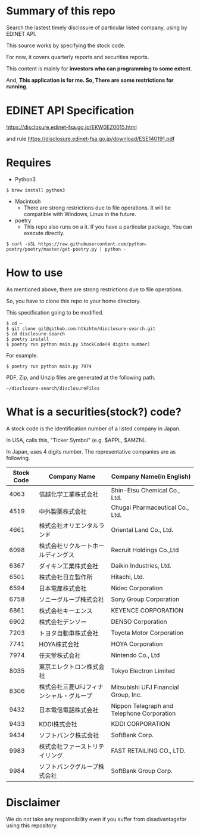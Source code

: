 # Summary of this repo
Search the lastest timely disclosure of particular listed company, using by EDINET API.

This source works by specifying the stock code.

For now, it covers quarterly reports and securities reports.

This content is mainly for **investors who can programming to some extent**.

And, **This application is for me. So, There are some restrictions for running**.

# EDINET API Specification
https://disclosure.edinet-fsa.go.jp/EKW0EZ0015.html

and rule
https://disclosure.edinet-fsa.go.jp/download/ESE140191.pdf

# Requires
- Python3
 ```
 $ brew install python3
 ```
- Macintosh
  - There are strong restrictions due to file operations. It will be compatible with Windows, Linux in the future.
- poetry
  - This repo also runs on a it. If you have a particular package, You can execute directly.

```
$ curl -sSL https://raw.githubusercontent.com/python-poetry/poetry/master/get-poetry.py | python -
```

# How to use
As mentioned above, there are strong restrictions due to file operations.

So, you have to clone this repo to your home directory.

This specification going to be modified.

```
$ cd ~
$ git clone git@github.com:htkzhtm/disclosure-search.git
$ cd disclosure-search
$ poetry install
$ poetry run python main.py StockCode(4 digits number)
```

For example.
```
$ poetry run python main.py 7974
```

PDF, Zip, and Unzip files are generated at the following path.
```
~/disclosure-search/disclosureFiles
```

# What is a securities(stock?) code?
A stock code is the identification number of a listed company in Japan.

In USA, calls this, "Ticker Symbol" (e.g. $APPL, $AMZN).

In Japan, uses 4 digits number. The representative companies are as following.


| Stock Code | Company Name | Company Name(in English) |
| ------------- | ------------- | ------------- |
| 4063  | 信越化学工業株式会社  | Shin-Etsu Chemical Co., Ltd.  |
| 4519  | 中外製薬株式会社  | Chugai Pharmaceutical Co., Ltd.  |
| 4661  | 株式会社オリエンタルランド  | Oriental Land Co., Ltd.  |
| 6098  | 株式会社リクルートホールディングス  | Recruit Holdings Co.,Ltd  |
| 6367  | ダイキン工業株式会社  | Daikin Industries, Ltd.  |
| 6501  | 株式会社日立製作所  | Hitachi, Ltd.  |
| 6594  | 日本電産株式会社  | Nidec Corporation  |
| 6758  | ソニーグループ株式会社  | Sony Group Corporation  |
| 6861  | 株式会社キーエンス  | KEYENCE CORPORATION  |
| 6902  | 株式会社デンソー  | DENSO Corporation  |
| 7203  | トヨタ自動車株式会社  | Toyota Motor Corporation  |
| 7741  | HOYA株式会社  | HOYA Corporation  |
| 7974  | 任天堂株式会社  | Nintendo Co., Ltd  |
| 8035  | 東京エレクトロン株式会社  | Tokyo Electron Limited  |
| 8306  | 株式会社三菱UFJフィナンシャル・グループ  | Mitsubishi UFJ Financial Group, Inc.  |
| 9432  | 日本電信電話株式会社  | Nippon Telegraph and Telephone Corporation  |
| 9433  | KDDI株式会社  | KDDI CORPORATION  |
| 9434  | ソフトバンク株式会社  | SoftBank Corp.  |
| 9983  | 株式会社ファーストリテイリング  | FAST RETAILING CO., LTD.  |
| 9984  | ソフトバンクグループ株式会社  | SoftBank Group Corp.  |

# Disclaimer
We do not take any responsibility even if you suffer from disadvantagefor using this repository.
